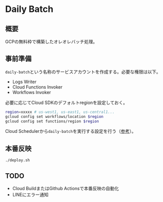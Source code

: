 # Daily Batch
## 概要
GCPの無料枠で構築したオレオレバッチ処理。

## 事前準備
`daily-batch`という名称のサービスアカウントを作成する。必要な権限は以下。

* Logs Writer
* Cloud Functions Invoker
* Workflows Invoker

必要に応じてCloud SDKのデフォルトregionを設定しておく。

```bash
region=xxxxx # us-west1, us-east1, us-central1...
gcloud config set workflows/location $region
gcloud config set functions/region $region
```

Cloud Schedulerから`daily-batch`を実行する設定を行う（[参考](https://cloud.google.com/workflows/docs/schedule-workflow)）。

## 本番反映

```bash
./deploy.sh
```

## TODO
* Cloud BuildまたはGithub Actionsで本番反映の自動化
* LINEにエラー通知
